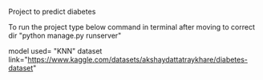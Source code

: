 Project to predict diabetes


To run the project type below command in terminal after moving to correct dir
 "python manage.py runserver" 


model used= "KNN"
dataset link="https://www.kaggle.com/datasets/akshaydattatraykhare/diabetes-dataset"
